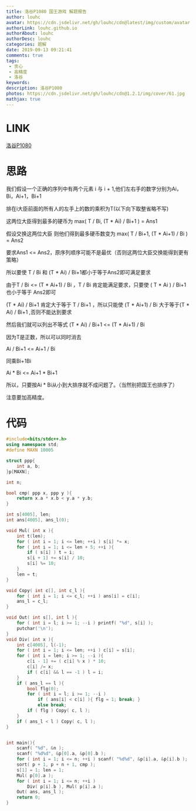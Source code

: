 ```yaml
---
title: 洛谷P1080 国王游戏 解题报告
author: louhc
avatar: https://cdn.jsdelivr.net/gh/louhc/cdn@latest/img/custom/avatar.jpg
authorLink: louhc.github.io
authorAbout: louhc
authorDesc: louhc
categories: 题解
date: 2019-09-13 09:21:41
comments: true
tags: 
 - 贪心
 - 高精度
 - 洛谷
keywords: 
description: 洛谷P1080
photos: https://cdn.jsdelivr.net/gh/louhc/cdn@1.2.1/img/cover/61.jpg
mathjax: true
---
```


# LINK

[洛谷P1080](https://www.luogu.com.cn/problem/P1080)

# 思路

我们假设一个正确的序列中有两个元素 i 与 i + 1,他们左右手的数字分别为Ai，Bi，Ai+1，Bi+1

排在i大臣前面的所有人的左手上的数的乘积为T(以下向下取整省略不写)

这两位大臣得到最多的硬币为 max( T / Bi, (T * Ai) / Bi+1 ) = Ans1

假设交换这两位大臣 则他们得到最多硬币数变为 max( T / Bi+1, (T * Ai+1) / Bi ) = Ans2

要求Ans1 <= Ans2，原序列顺序可能不是最优（否则这两位大臣交换能得到更有策略）

所以要使 T / Bi 和 (T * Ai) / Bi+1都小于等于Ans2即可满足要求

由于T / Bi <= (T * Ai+1) / Bi ，T / Bi 肯定能满足要求，只要使 ( T * Ai ) / Bi+1 也小于等于 Ans2即可

(T * Ai) / Bi+1 肯定大于等于 T / Bi+1 ，所以只能使  (T * Ai+1) / Bi 大于等于(T * Ai) / Bi+1 ,否则不能达到要求

然后我们就可以列出不等式 (T * Ai) / Bi+1 <= (T * Ai+1) / Bi

因为T是正数，所以可以同时消去

Ai / Bi+1 <= Ai+1 / Bi

同乘Bi+1Bi

Ai * Bi <= Ai+1 * Bi+1

所以，只要按Ai * Bi从小到大排序就不成问题了。（当然别把国王也排序了）

注意要加高精度。

# 代码

```cpp
#include<bits/stdc++.h>
using namespace std;
#define MAXN 10005

struct ppp{
    int a, b;
}p[MAXN];

int n;

bool cmp( ppp x, ppp y ){
    return x.a * x.b < y.a * y.b;
}

int s[4005], len;
int ans[4005], ans_l(0);

void Mul( int x ){
    int t(len);
    for ( int i = 1; i <= len; ++i ) s[i] *= x;
    for ( int i = 1; i <= len + 5; ++i ){
        if ( s[i] ) t = i;
        s[i + 1] += s[i] / 10;
        s[i] %= 10;
    }
    len = t;
}

void Copy( int c[], int c_l ){
    for ( int i = 1; i <= c_l; ++i ) ans[i] = c[i];
    ans_l = c_l;
}

void Out( int s[], int l ){
    for ( int i = l; i >= 1; --i ) printf( "%d", s[i] );
    putchar('\n');
}
void Div( int x ){
    int c[4005], l(-1);
    for ( int i = 1; i <= len; ++i ) c[i] = s[i];
    for ( int i = len; i >= 1; --i ){
        c[i - 1] += ( c[i] % x ) * 10;
        c[i] /= x;
        if ( c[i] && l == -1 ) l = i;
    }
    if ( ans_l == l ){
        bool flg(0);
        for ( int i = l; i >= 1; --i )
            if ( ans[i] < c[i] ){ flg = 1; break; }
            else break;
        if ( flg ) Copy( c, l );
    }
    if ( ans_l < l ) Copy( c, l );
}


int main(){
    scanf( "%d", &n );
    scanf( "%d%d", &p[0].a, &p[0].b );
    for ( int i = 1; i <= n; ++i ) scanf( "%d%d", &p[i].a, &p[i].b );
    sort( p + 1, p + n + 1, cmp );
    s[1] = 1; len = 1;
    Mul( p[0].a );
    for ( int i = 1; i <= n; ++i )
        Div( p[i].b ), Mul( p[i].a );
    Out( ans, ans_l );
    return 0;
}
```